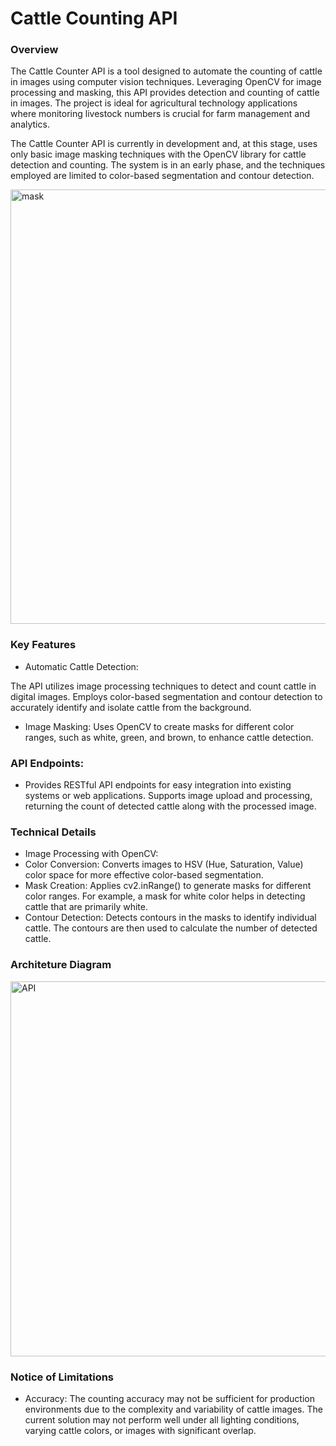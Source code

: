 # Cattle Counting API

### Overview

The Cattle Counter API is a tool designed to automate the counting of cattle in images using computer vision techniques. Leveraging OpenCV for image processing and masking, this API provides detection and counting of cattle in images. The project is ideal for agricultural technology applications where monitoring livestock numbers is crucial for farm management and analytics.

The Cattle Counter API is currently in development and, at this stage, uses only basic image masking techniques with the OpenCV library for cattle detection and counting. The system is in an early phase, and the techniques employed are limited to color-based segmentation and contour detection.

<img width="695" alt="mask" src="https://github.com/user-attachments/assets/38070117-8823-4c10-898c-5c39093d92b9" width="700">

### Key Features

* Automatic Cattle Detection:

The API utilizes image processing techniques to detect and count cattle in digital images.
Employs color-based segmentation and contour detection to accurately identify and isolate cattle from the background.

* Image Masking:
Uses OpenCV to create masks for different color ranges, such as white, green, and brown, to enhance cattle detection.

### API Endpoints:

* Provides RESTful API endpoints for easy integration into existing systems or web applications.
Supports image upload and processing, returning the count of detected cattle along with the processed image.

### Technical Details

* Image Processing with OpenCV:
* Color Conversion: Converts images to HSV (Hue, Saturation, Value) color space for more effective color-based segmentation.
* Mask Creation: Applies cv2.inRange() to generate masks for different color ranges. For example, a mask for white color helps in detecting cattle that are primarily white.
* Contour Detection: Detects contours in the masks to identify individual cattle. The contours are then used to calculate the number of detected cattle.

### Architeture Diagram

<img src="https://github.com/user-attachments/assets/5aa6b83b-74a4-41aa-9f3e-daceaf33611c" alt="API" width="600"/>

### Notice of Limitations

* Accuracy: The counting accuracy may not be sufficient for production environments due to the complexity and variability of cattle images. The current solution may not perform well under all lighting conditions, varying cattle colors, or images with significant overlap.
